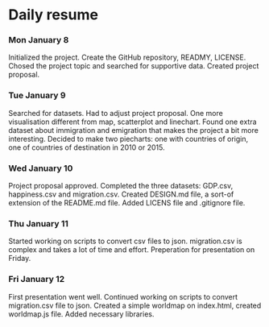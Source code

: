# Daily resume

### Mon January 8

Initialized the project. Create the GitHub repository, READMY, LICENSE.
Chosed the project topic and searched for supportive data.
Created project proposal.


### Tue January 9

Searched for datasets. Had to adjust project proposal. One more
visualisation different from map, scatterplot and linechart. Found one 
extra dataset about immigration and emigration that makes the project a 
bit more interesting. Decided to make two piecharts: one with countries
of origin, one of countries of destination in 2010 or 2015.


### Wed January 10

Project proposal approved. Completed the three datasets: GDP.csv, 
happiness.csv and migration.csv. 
Created DESIGN.md file, a sort-of extension of the README.md file.
Added LICENS file and .gitignore file.


### Thu January 11

Started working on scripts to convert csv files to json. migration.csv
is complex and takes a lot of time and effort.
Preperation for presentation on Friday.


### Fri January 12

First presentation went well. Continued working on scripts to convert 
migration.csv file to json. Created a simple worldmap on index.html,
created worldmap.js file. Added necessary libraries.
